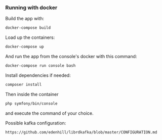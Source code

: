 ### Running with docker

Build the app with:
```bash
docker-compose build
```

Load up the containers:
```bash
docker-compose up
```

And run the app from the console's docker with this command:
```bash
docker-compose run console bash
```

Install dependencies if needed:
```bash
composer install
```

Then inside the container
```bash
php symfony/bin/console
```
and execute the command of your choice.


Possible kafka configuration:
```
https://github.com/edenhill/librdkafka/blob/master/CONFIGURATION.md
```